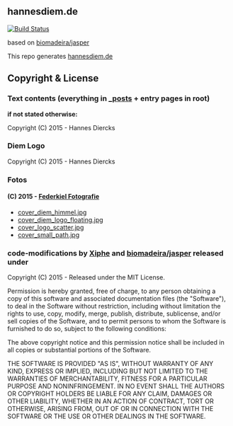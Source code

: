 ## hannesdiem.de

[![Build Status](https://travis-ci.org/Xiphe/hannesdiem.de.svg?branch=master)](https://travis-ci.org/Xiphe/hannesdiem.de)

based on [biomadeira/jasper](https://github.com/biomadeira/jasper)

This repo generates [hannesdiem.de](https://hannesdiem.de)

## Copyright & License

### Text contents (everything in [_posts](https://github.com/Xiphe/hannesdiem.de/tree/master/_posts) + entry pages in root)

__if not stated otherwise:__

Copyright (C) 2015 - Hannes Diercks

### Diem Logo

Copyright (C) 2015 - Hannes Diercks

### Fotos

#### (C) 2015 - [Federkiel Fotografie](https://www.facebook.com/FederkielFotografie)

 - [cover_diem_himmel.jpg](https://github.com/Xiphe/hannesdiem.de/blob/master/assets/images/cover_diem_himmel.jpg)
 - [cover_diem_logo_floating.jpg](https://github.com/Xiphe/hannesdiem.de/blob/master/assets/images/cover_diem_logo_floating.jpg)
 - [cover_logo_scatter.jpg](https://github.com/Xiphe/hannesdiem.de/blob/master/assets/images/cover_logo_scatter.jpg)
 - [cover_small_path.jpg](https://github.com/Xiphe/hannesdiem.de/blob/master/assets/images/cover_small_path.jpg)

### code-modifications by [Xiphe](https://github.com/Xiphe) and [biomadeira/jasper](https://github.com/biomadeira/jasper) released under

Copyright (C) 2015 - Released under the MIT License.

Permission is hereby granted, free of charge, to any person obtaining a copy of this software and associated documentation files (the "Software"), to deal in the Software without restriction, including without limitation the rights to use, copy, modify, merge, publish, distribute, sublicense, and/or sell copies of the Software, and to permit persons to whom the Software is furnished to do so, subject to the following conditions:

The above copyright notice and this permission notice shall be included in all copies or substantial portions of the Software.

THE SOFTWARE IS PROVIDED "AS IS", WITHOUT WARRANTY OF ANY KIND, EXPRESS OR IMPLIED, INCLUDING BUT NOT LIMITED TO THE WARRANTIES OF MERCHANTABILITY, FITNESS FOR A PARTICULAR PURPOSE AND
NONINFRINGEMENT. IN NO EVENT SHALL THE AUTHORS OR COPYRIGHT HOLDERS BE LIABLE FOR ANY CLAIM, DAMAGES OR OTHER LIABILITY, WHETHER IN AN ACTION OF CONTRACT, TORT OR OTHERWISE, ARISING FROM, OUT OF OR IN CONNECTION WITH THE SOFTWARE OR THE USE OR OTHER DEALINGS IN THE SOFTWARE.

